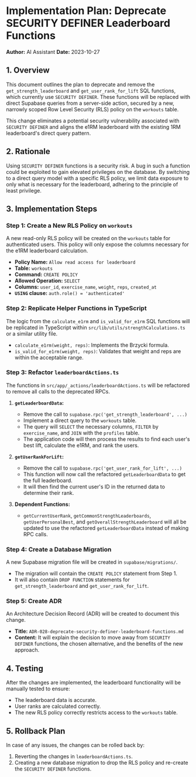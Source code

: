 # Implementation Plan: Deprecate SECURITY DEFINER Leaderboard Functions

**Author:** AI Assistant
**Date:** 2023-10-27

## 1. Overview

This document outlines the plan to deprecate and remove the `get_strength_leaderboard` and `get_user_rank_for_lift` SQL functions, which currently use `SECURITY DEFINER`. These functions will be replaced with direct Supabase queries from a server-side action, secured by a new, narrowly scoped Row Level Security (RLS) policy on the `workouts` table.

This change eliminates a potential security vulnerability associated with `SECURITY DEFINER` and aligns the e1RM leaderboard with the existing 1RM leaderboard's direct query pattern.

## 2. Rationale

Using `SECURITY DEFINER` functions is a security risk. A bug in such a function could be exploited to gain elevated privileges on the database. By switching to a direct query model with a specific RLS policy, we limit data exposure to only what is necessary for the leaderboard, adhering to the principle of least privilege.

## 3. Implementation Steps

### Step 1: Create a New RLS Policy on `workouts`

A new read-only RLS policy will be created on the `workouts` table for authenticated users. This policy will only expose the columns necessary for the e1RM leaderboard calculation.

-   **Policy Name:** `Allow read access for leaderboard`
-   **Table:** `workouts`
-   **Command:** `CREATE POLICY`
-   **Allowed Operation:** `SELECT`
-   **Columns:** `user_id`, `exercise_name`, `weight`, `reps`, `created_at`
-   **`USING` clause:** `auth.role() = 'authenticated'`

### Step 2: Replicate Helper Functions in TypeScript

The logic from the `calculate_e1rm` and `is_valid_for_e1rm` SQL functions will be replicated in TypeScript within `src/lib/utils/strengthCalculations.ts` or a similar utility file.

-   `calculate_e1rm(weight, reps)`: Implements the Brzycki formula.
-   `is_valid_for_e1rm(weight, reps)`: Validates that weight and reps are within the acceptable range.

### Step 3: Refactor `leaderboardActions.ts`

The functions in `src/app/_actions/leaderboardActions.ts` will be refactored to remove all calls to the deprecated RPCs.

1.  **`getLeaderboardData`:**
    -   Remove the call to `supabase.rpc('get_strength_leaderboard', ...)`
    -   Implement a direct query to the `workouts` table.
    -   The query will `SELECT` the necessary columns, `FILTER` by `exercise_name`, and `JOIN` with the `profiles` table.
    -   The application code will then process the results to find each user's best lift, calculate the e1RM, and rank the users.

2.  **`getUserRankForLift`:**
    -   Remove the call to `supabase.rpc('get_user_rank_for_lift', ...)`
    -   This function will now call the refactored `getLeaderboardData` to get the full leaderboard.
    -   It will then find the current user's ID in the returned data to determine their rank.

3.  **Dependent Functions:**
    -   `getCurrentUserRank`, `getCommonStrengthLeaderboards`, `getUserPersonalBest`, and `getOverallStrengthLeaderboard` will all be updated to use the refactored `getLeaderboardData` instead of making RPC calls.

### Step 4: Create a Database Migration

A new Supabase migration file will be created in `supabase/migrations/`.

-   The migration will contain the `CREATE POLICY` statement from Step 1.
-   It will also contain `DROP FUNCTION` statements for `get_strength_leaderboard` and `get_user_rank_for_lift`.

### Step 5: Create ADR

An Architecture Decision Record (ADR) will be created to document this change.

-   **Title:** `ADR-028-deprecate-security-definer-leaderboard-functions.md`
-   **Content:** It will explain the decision to move away from `SECURITY DEFINER` functions, the chosen alternative, and the benefits of the new approach.

## 4. Testing

After the changes are implemented, the leaderboard functionality will be manually tested to ensure:
-   The leaderboard data is accurate.
-   User ranks are calculated correctly.
-   The new RLS policy correctly restricts access to the `workouts` table.

## 5. Rollback Plan

In case of any issues, the changes can be rolled back by:
1.  Reverting the changes in `leaderboardActions.ts`.
2.  Creating a new database migration to drop the RLS policy and re-create the `SECURITY DEFINER` functions.
